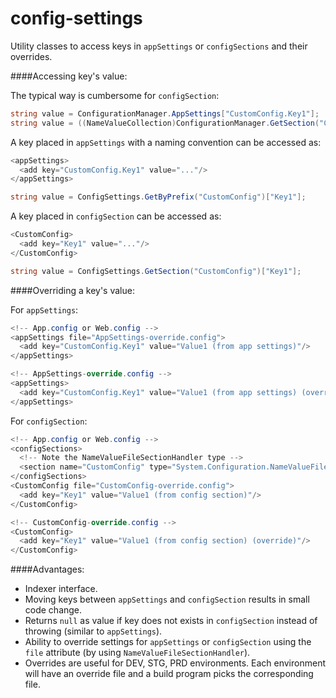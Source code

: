 config-settings
===============
Utility classes to access keys in `appSettings` or `configSections` and their overrides.


####Accessing key's value:

The typical way is cumbersome for `configSection`:

```c#
string value = ConfigurationManager.AppSettings["CustomConfig.Key1"];
string value = ((NameValueCollection)ConfigurationManager.GetSection("CustomConfig"))["Key1"];
```

A key placed in `appSettings` with a naming convention can be accessed as:
```c#
<appSettings>
  <add key="CustomConfig.Key1" value="..."/>
</appSettings>
```
```c#
string value = ConfigSettings.GetByPrefix("CustomConfig")["Key1"];
```

A key placed in `configSection` can be accessed as:
```c#
<CustomConfig>
  <add key="Key1" value="..."/>
</CustomConfig>
```
```c#
string value = ConfigSettings.GetSection("CustomConfig")["Key1"];
```


####Overriding a key's value:

For `appSettings`:
```c#
<!-- App.config or Web.config -->
<appSettings file="AppSettings-override.config">
  <add key="CustomConfig.Key1" value="Value1 (from app settings)"/>
</appSettings>
```
```c#
<!-- AppSettings-override.config -->
<appSettings>
  <add key="CustomConfig.Key1" value="Value1 (from app settings) (override)"/>
</appSettings>
```

For `configSection`:
```c#
<!-- App.config or Web.config -->
<configSections>
  <!-- Note the NameValueFileSectionHandler type -->
  <section name="CustomConfig" type="System.Configuration.NameValueFileSectionHandler" />
</configSections>
<CustomConfig file="CustomConfig-override.config">
  <add key="Key1" value="Value1 (from config section)"/>
</CustomConfig>
```
```c#
<!-- CustomConfig-override.config -->
<CustomConfig>
  <add key="Key1" value="Value1 (from config section) (override)"/>
</CustomConfig>
```


####Advantages:

- Indexer interface.
- Moving keys between `appSettings` and `configSection` results in small code change.
- Returns `null` as value if key does not exists in `configSection` instead of throwing (similar to `appSettings`).
- Ability to override settings for `appSettings` or `configSection` using the `file` attribute (by using `NameValueFileSectionHandler`).
- Overrides are useful for DEV, STG, PRD environments. Each environment will have an override file and a build program picks the corresponding file.
